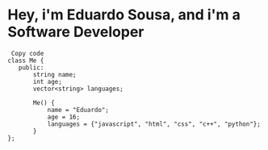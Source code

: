 # Hey, i'm Eduardo Sousa, and i'm a Software Developer
 
 ```
  Copy code
class Me {
    public:
        string name;
        int age;
        vector<string> languages;

        Me() {
            name = "Eduardo";
            age = 16;
            languages = {"javascript", "html", "css", "c++", "python"};
        }
};




 ```
  
  <br/>


  
  
